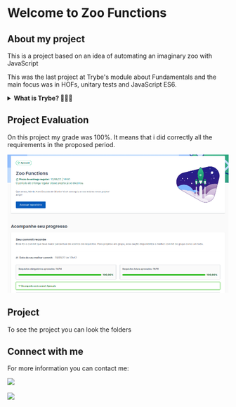 <h1> Welcome to Zoo Functions </h1>

<h2> About my project </h2>

<p> This is a project based on an idea of ​​automating an imaginary zoo with JavaScript


This was the last project at Trybe's module about Fundamentals and the main focus was in HOFs, 
unitary tests and JavaScript ES6.</p>


<details>
  <summary><strong>What is Trybe? 🤷🏽‍♀️</strong></summary><br />

  Trybe is a web development school that is genuinely committed to the professional success of those who study with them. With the Shared Success Model (SSM) offered by Trybe Fintech, a financial institution authorized to operate by the Central Bank of Brazil, students have the option of paying only when they are already working.
</details>


<h2> Project Evaluation </h2> 

<p> On this project my grade was 100%. It means that i did correctly all the requirements in the proposed period. </p>

![Project evaluation with 100%](./images/evaluation.png)

<h2> Project </h2> 

To see the project you can look the folders

<h2>Connect with me </h2>

<p> For more information you can contact me: </p>

<a href="https://www.linkedin.com/in/mirelladourado/" target="_blank"><img src="https://img.shields.io/badge/-LinkedIn-%230077B5?style=for-the-badge&logo=linkedin&logoColor=white" target="_blank"></a>

<a href = "mailto:mirellaalvesdourado@gmail.com">
<img src="https://img.shields.io/badge/-Gmail-%23333?style=for-the-badge&logo=gmail&logoColor=white" target="_blank">
</a>